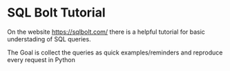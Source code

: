 # SQL Bolt Tutorial

On the website https://sqlbolt.com/ there is a helpful tutorial for basic understading of SQL queries.

The Goal is collect the queries as quick examples/reminders and reproduce every request in Python